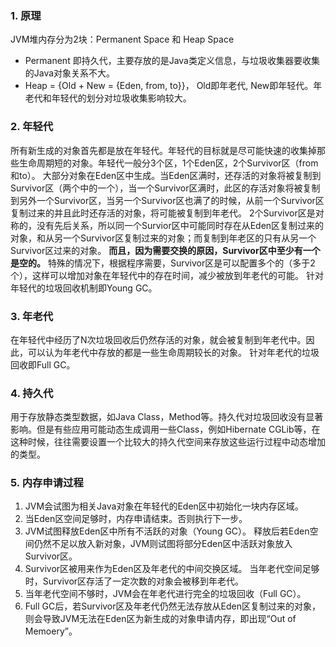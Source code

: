 ### 1. 原理
JVM堆内存分为2块：Permanent Space 和 Heap Space
+ Permanent 即持久代，主要存放的是Java类定义信息，与垃圾收集器要收集的Java对象关系不大。
+ Heap = {Old + New = {Eden, from, to}}， Old即年老代, New即年轻代。年老代和年轻代的划分对垃圾收集影响较大。

### 2. 年轻代
所有新生成的对象首先都是放在年轻代。年轻代的目标就是尽可能快速的收集掉那些生命周期短的对象。年轻代一般分3个区，1个Eden区，2个Survivor区（from和to）。
大部分对象在Eden区中生成。当Eden区满时，还存活的对象将被复制到Survivor区（两个中的一个），当一个Survivor区满时，此区的存活对象将被复制到另外一个Survivor区，当另一个Survivor区也满了的时候，从前一个Survivor区复制过来的并且此时还存活的对象，将可能被复制到年老代。
2个Survivor区是对称的，没有先后关系，所以同一个Survior区中可能同时存在从Eden区复制过来的对象，和从另一个Survivor区复制过来的对象；而复制到年老区的只有从另一个Survivor区过来的对象。 **而且，因为需要交换的原因，Survivor区中至少有一个是空的。** 特殊的情况下，根据程序需要，Survivor区是可以配置多个的（多于2个），这样可以增加对象在年轻代中的存在时间，减少被放到年老代的可能。
针对年轻代的垃圾回收机制即Young GC。

### 3. 年老代
在年轻代中经历了N次垃圾回收后仍然存活的对象，就会被复制到年老代中。因此，可以认为年老代中存放的都是一些生命周期较长的对象。
针对年老代的垃圾回收即Full GC。

### 4. 持久代
用于存放静态类型数据，如Java Class，Method等。持久代对垃圾回收没有显著影响。但是有些应用可能动态生成调用一些Class，例如Hibernate CGLib等，在这种时候，往往需要设置一个比较大的持久代空间来存放这些运行过程中动态增加的类型。

### 5. 内存申请过程
1. JVM会试图为相关Java对象在年轻代的Eden区中初始化一块内存区域。
1. 当Eden区空间足够时，内存申请结束。否则执行下一步。
1. JVM试图释放Eden区中所有不活跃的对象（Young GC）。
释放后若Eden空间仍然不足以放入新对象，JVM则试图将部分Eden区中活跃对象放入Survivor区。
1. Survivor区被用来作为Eden区及年老代的中间交换区域。
当年老代空间足够时，Survivor区存活了一定次数的对象会被移到年老代。
1. 当年老代空间不够时，JVM会在年老代进行完全的垃圾回收（Full GC）。
1. Full GC后，若Survivor区及年老代仍然无法存放从Eden区复制过来的对象，则会导致JVM无法在Eden区为新生成的对象申请内存，即出现“Out of Memoery”。